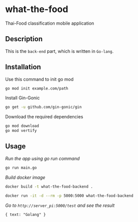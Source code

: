 # what-the-food

Thai-Food classification mobile application

## Description

This is the `back-end` part, which is written in `Go-lang`.

## Installation

Use this command to init go mod

```bash
go mod init example.com/path
```

Install Gin-Gonic

```bash
go get -u github.com/gin-gonic/gin
```

Download the required dependencies

```bash
go mod download
go mod vertify
```

## Usage

_Run the app using go run command_

```bash
go run main.go
```

_Build docker image_

```bash
docker build -t what-the-food-backend .
```

```bash
docker run -it -d --rm -p 5000:5000 what-the-food-backend
```

_Go to `http://server_pi:5000/test` and see the result_

```text
{ text: "Golang" }
```
